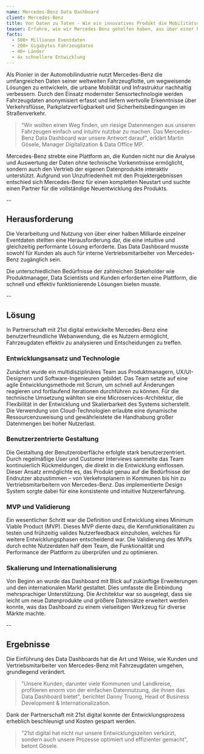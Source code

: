 ```yaml
---
name: Mercedes-Benz Data Dashboard
client: Mercedes-Benz
title: Von Daten zu Taten - Wie ein innovatives Produkt die Mobilitätsoptimierung für Städte und Länder erleichtert
teaser: Erfahre, wie wir Mercedes-Benz geholfen haben, aus über einer halben Milliarde Fahrzeugdaten ein digitales Produkt zu erschaffen, das urbane Mobilität und Infrastrukturen weltweit verbessert.
facts:
  - 500+ Millionen Eventdaten
  - 200+ Gigabytes Fahrzeugdaten
  - 40+ Länder
  - 4x schnellere Entwicklung
---
```


Als Pionier in der Automobilindustrie nutzt Mercedes-Benz die umfangreichen Daten seiner weltweiten Fahrzeugflotte, um wegweisende Lösungen zu entwickeln, die urbane Mobilität und Infrastruktur nachhaltig verbessern. Durch den Einsatz modernster Sensortechnologie werden Fahrzeugdaten anonymisiert erfasst und liefern wertvolle Erkenntnisse über Verkehrsflüsse, Parkplatzverfügbarkeit und Sicherheitsbedingungen im Straßenverkehr.

> "Wir wollten einen Weg finden, um riesige Datenmengen aus unseren Fahrzeugen einfach und intuitiv nutzbar zu machen. Das Mercedes-Benz Data Dashboard war unsere Antwort darauf", erklärt Martin Gösele, Manager Digitalization & Data Office MP.

Mercedes-Benz strebte eine Plattform an, die Kunden nicht nur die Analyse und Auswertung der Daten ohne technische Vorkenntnisse ermöglicht, sondern auch den Vertrieb der eigenen Datenprodukte interaktiv unterstützt. Aufgrund von Unzufriedenheit mit den Projektergebnissen entschied sich Mercedes-Benz für einen kompletten Neustart und suchte einen Partner für die vollständige Neuentwicklung des Produkts.

--

## Herausforderung

Die Verarbeitung und Nutzung von über einer halben Milliarde einzelner Eventdaten stellten eine Herausforderung dar, die eine intuitive und gleichzeitig performante Lösung erforderte. Das Data Dashboard musste sowohl für Kunden als auch für interne Vertriebsmitarbeiter von Mercedes-Benz zugänglich sein.

Die unterschiedlichen Bedürfnisse der zahlreichen Stakeholder wie Produktmanager, Data Scientists und Kunden erforderten eine Plattform, die schnell und effektiv funktionierende Lösungen bieten musste.

--

## Lösung

In Partnerschaft mit 21st digital entwickelte Mercedes-Benz eine benutzerfreundliche Webanwendung, die es Nutzern ermöglicht, Fahrzeugdaten effektiv zu analysieren und Entscheidungen zu treffen.

### Entwicklungsansatz und Technologie

Zunächst wurde ein multidisziplinäres Team aus Produktmanagern, UX/UI-Designern und Software-Ingenieuren gebildet. Das Team setzte auf eine agile Entwicklungsmethode mit Scrum, um schnell auf Änderungen reagieren und fortlaufend Iterationen durchführen zu können. Für die technische Umsetzung wählten sie eine Microservices-Architektur, die Flexibilität in der Entwicklung und Skalierbarkeit des Systems sicherstellt. Die Verwendung von Cloud-Technologien erlaubte eine dynamische Ressourcenzuweisung und gewährleistete die Handhabung großer Datenmengen bei hoher Nutzerlast.

### Benutzerzentrierte Gestaltung

Die Gestaltung der Benutzeroberfläche erfolgte stark benutzerzentriert. Durch regelmäßige User und Customer Interviews sammelte das Team kontinuierlich Rückmeldungen, die direkt in die Entwicklung einflossen. Dieser Ansatz ermöglichte es, das Produkt genau auf die Bedürfnisse der Endnutzer abzustimmen – von Verkehrsplanern in Kommunen bis hin zu Vertriebsmitarbeitern von Mercedes-Benz. Das implementierte Design System sorgte dabei für eine konsistente und intuitive Nutzererfahrung.

### MVP und Validierung

Ein wesentlicher Schritt war die Definition und Entwicklung eines Minimum Viable Product (MVP). Dieses MVP diente dazu, die Kernfunktionalitäten zu testen und frühzeitig valides Nutzerfeedback einzuholen, welches für weitere Entwicklungsphasen entscheidend war. Die Validierung des MVPs durch echte Nutzerdaten half dem Team, die Funktionalität und Performance der Plattform zu überprüfen und zu optimieren.

### Skalierung und Internationalisierung

Von Beginn an wurde das Dashboard mit Blick auf zukünftige Erweiterungen und den internationalen Markt gestaltet. Dies umfasste die Einbindung mehrsprachiger Unterstützung. Die Architektur war so ausgelegt, dass sie leicht um neue Datenprodukte und größere Datensätze erweitert werden konnte, was das Dashboard zu einem vielseitigen Werkzeug für diverse Märkte machte.

--

## Ergebnisse

Die Einführung des Data Dashboards hat die Art und Weise, wie Kunden und Vertriebsmitarbeiter von Mercedes-Benz mit Fahrzeugdaten umgehen, grundlegend verändert.

> "Unsere Kunden, darunter viele Kommunen und Landkreise, profitieren enorm von der einfachen Datennutzung, die ihnen das Data Dashboard bietet", berichtet Danny Truong, Head of Business Development & Internationalization.

Dank der Partnerschaft mit 21st digital konnte der Entwicklungsprozess erheblich beschleunigt und Kosten gespart werden.

> "21st digital hat nicht nur unsere Entwicklungszeiten verkürzt, sondern auch unsere Prozesse optimiert und effizienter gemacht", betont Gösele.
